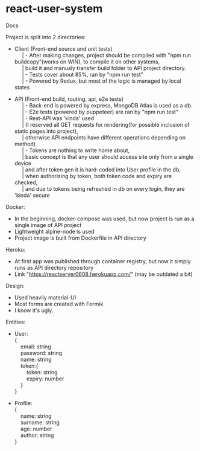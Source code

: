 # react-user-system

Docs

Project is split into 2 directories:
- Client (Front-end source and unit tests)\
&nbsp;&nbsp;&nbsp;&nbsp;        | - After making changes, project should be compiled with "npm run buildcopy"(works on WIN), to compile it on other systems,\
&nbsp;&nbsp;&nbsp;&nbsp;        |  build it and manualy transfer build folder to API project directory.\
&nbsp;&nbsp;&nbsp;&nbsp;        | - Tests cover about 85%, ran by "npm run test"\
&nbsp;&nbsp;&nbsp;&nbsp;        | - Powered by Redux, but most of the logic is managed by local states

- API (Front-end build, routing, api, e2e tests)\
&nbsp;&nbsp;&nbsp;&nbsp;        | - Back-end is powered by express, MongoDB Atlas is used as a db.\
&nbsp;&nbsp;&nbsp;&nbsp;        | - E2e tests (powered by puppeteer) are ran by "npm run test"\
&nbsp;&nbsp;&nbsp;&nbsp;        | - Rest-API was 'kinda' used\
&nbsp;&nbsp;&nbsp;&nbsp;        | (I reserved all GET requests for rendering(for possible inclusion of static pages into project),\
&nbsp;&nbsp;&nbsp;&nbsp;        | otherwise API endpoints have different operations depending on method)\
&nbsp;&nbsp;&nbsp;&nbsp;        | - Tokens are nothing to write home about, \
&nbsp;&nbsp;&nbsp;&nbsp;        | basic concept is that any user should access site only from a single device\
&nbsp;&nbsp;&nbsp;&nbsp;        | and after token gen it is hard-coded into User profile in the db, \
&nbsp;&nbsp;&nbsp;&nbsp;        | when authorizing by token, both token code and expiry are checked, \
&nbsp;&nbsp;&nbsp;&nbsp;        | and due to tokens being refreshed in db on every login, they are 'kinda' secure


Docker:

- In the beginning, docker-compose was used, but now project is run as a single image of API project
- Lightweight alpine-node is used
- Project image is built from Dockerfile in API directory

Heroku:

- At first app was published through container registry, but now it simply runs as API directory repository
- Link "https://reactserver0608.herokuapp.com/" (may be outdated a bit)

Design:

- Used heavily material-UI 
- Most forms are created with Formik
- I know it's ugly.

Entities:

- User:\
{\
&nbsp;&nbsp;&nbsp;&nbsp;email: string\
&nbsp;&nbsp;&nbsp;&nbsp;password: string\
&nbsp;&nbsp;&nbsp;&nbsp;name: string\
&nbsp;&nbsp;&nbsp;&nbsp;token:{\
	&nbsp;&nbsp;&nbsp;&nbsp;&nbsp;&nbsp;&nbsp;&nbsp;token: string\
	&nbsp;&nbsp;&nbsp;&nbsp;&nbsp;&nbsp;&nbsp;&nbsp;expiry: number\
	&nbsp;&nbsp;&nbsp;&nbsp;}\
 }
 
- Profile:\
{\
&nbsp;&nbsp;&nbsp;&nbsp;name: string\
&nbsp;&nbsp;&nbsp;&nbsp;surname: string\
&nbsp;&nbsp;&nbsp;&nbsp;age: number\
&nbsp;&nbsp;&nbsp;&nbsp;author: string\
 }	

